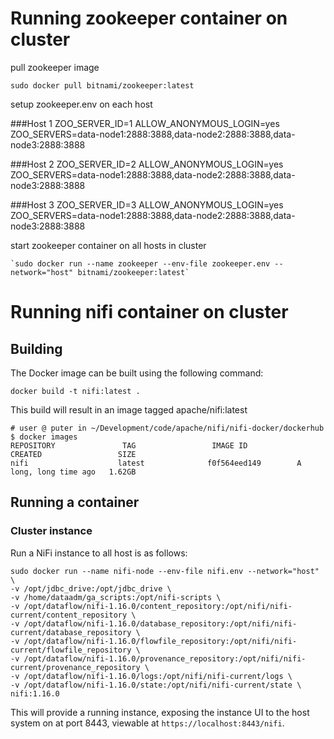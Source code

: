 # Running zookeeper container on cluster 
pull zookeeper image

    sudo docker pull bitnami/zookeeper:latest

setup zookeeper.env on each host

###Host 1
    ZOO_SERVER_ID=1
    ALLOW_ANONYMOUS_LOGIN=yes
    ZOO_SERVERS=data-node1:2888:3888,data-node2:2888:3888,data-node3:2888:3888

###Host 2
    ZOO_SERVER_ID=2
    ALLOW_ANONYMOUS_LOGIN=yes
    ZOO_SERVERS=data-node1:2888:3888,data-node2:2888:3888,data-node3:2888:3888

###Host 3
    ZOO_SERVER_ID=3
    ALLOW_ANONYMOUS_LOGIN=yes
    ZOO_SERVERS=data-node1:2888:3888,data-node2:2888:3888,data-node3:2888:3888

start zookeeper container on all hosts in cluster
    
    `sudo docker run --name zookeeper --env-file zookeeper.env --network="host" bitnami/zookeeper:latest`

# Running nifi container on cluster

## Building
The Docker image can be built using the following command:

    docker build -t nifi:latest .

This build will result in an image tagged apache/nifi:latest

    # user @ puter in ~/Development/code/apache/nifi/nifi-docker/dockerhub
    $ docker images
    REPOSITORY               TAG                 IMAGE ID            CREATED                 SIZE
    nifi                    latest              f0f564eed149        A long, long time ago   1.62GB

## Running a container

### Cluster instance
Run a NiFi instance to all host is as follows:

    sudo docker run --name nifi-node --env-file nifi.env --network="host" \
    -v /opt/jdbc_drive:/opt/jdbc_drive \
    -v /home/dataadm/ga_scripts:/opt/nifi-scripts \
    -v /opt/dataflow/nifi-1.16.0/content_repository:/opt/nifi/nifi-current/content_repository \
    -v /opt/dataflow/nifi-1.16.0/database_repository:/opt/nifi/nifi-current/database_repository \
    -v /opt/dataflow/nifi-1.16.0/flowfile_repository:/opt/nifi/nifi-current/flowfile_repository \
    -v /opt/dataflow/nifi-1.16.0/provenance_repository:/opt/nifi/nifi-current/provenance_repository \
    -v /opt/dataflow/nifi-1.16.0/logs:/opt/nifi/nifi-current/logs \
    -v /opt/dataflow/nifi-1.16.0/state:/opt/nifi/nifi-current/state \
    nifi:1.16.0

This will provide a running instance, exposing the instance UI to the host system on at port 8443,
viewable at `https://localhost:8443/nifi`.
